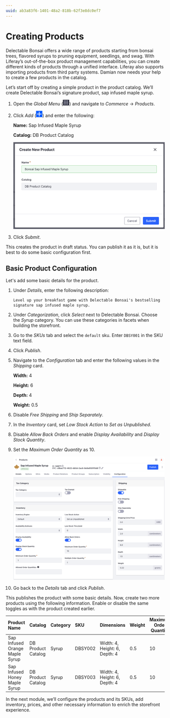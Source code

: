 ```yaml
---
uuid: ab3a83f6-1401-48a2-818b-62f3e8dc0ef7
---
```

# Creating Products

Delectable Bonsai offers a wide range of products starting from bonsai trees, flavored syrups to pruning equipment, seedlings, and swag. With Liferay’s out-of-the-box product management capabilities, you can create different kinds of products through a unified interface. Liferay also supports importing products from third party systems. Damian now needs your help to create a few products in the catalog. 

Let’s start off by creating a simple product in the product catalog. We’ll create Delectable Bonsai’s signature product, sap infused maple syrup. 

1. Open the *Global Menu* (![Global Menu](../../images/icon-applications-menu.png)) and navigate to *Commerce* &rarr; *Products*.

1. Click *Add* (![Add](../../images/icon-add.png)) and enter the following:

   **Name:** Sap Infused Maple Syrup

   **Catalog:** DB Product Catalog

   ![Enter the name and catalog for the product.](./creating-products/images/01.png)

1. Click *Submit*.

This creates the product in draft status. You can publish it as it is, but it is best to do some basic configuration first.

## Basic Product Configuration

Let's add some basic details for the product. 

1. Under *Details*, enter the following description:

   ```
   Level up your breakfast game with Delectable Bonsai's bestselling signature sap infused maple syrup. 
   ```

1. Under *Categorization*, click *Select* next to Delectable Bonsai. Choose the *Syrup* category. You can use these categories in facets when building the storefront. 

1. Go to the *SKUs* tab and select the `default` sku. Enter `DBSY001` in the SKU text field. 

1. Click *Publish*.

1. Navigate to the *Configuration* tab and enter the following values in the *Shipping* card.

   **Width:** 4

   **Height:** 6

   **Depth:** 4

   **Weight:** 0.5

1. Disable *Free Shipping* and *Ship Separately*.

1. In the *Inventory* card, set *Low Stock Action* to *Set as Unpublished*.

1. Disable *Allow Back Orders* and enable *Display Availability* and *Display Stock Quantity*. 

1. Set the *Maximum Order Quantity* as 10.

   ![Configure the basic details of the product.](./creating-products/images/02.png)

1. Go back to the *Details* tab and click *Publish*.

This publishes the product with some basic details. Now, create two more products using the following information. Enable or disable the same toggles as with the product created earlier. 

| Product Name                   | Catalog            | Category | SKU     | Dimensions                    | Weight | Maximum Order Quantity | Low Stock Action   |
| :----------------------------- | :----------------- | :------- | :------ | :---------------------------- | :----- | ---------------------- | ------------------ |
| Sap Infused Orange Maple Syrup | DB Product Catalog | Syrup    | DBSY002 | Width: 4, Height: 6, Depth: 4 | 0.5    | 10                     | Set as Unpublished |
| Sap Infused Honey Maple Syrup  | DB Product Catalog | Syrup    | DBSY003 | Width: 4, Height: 6, Depth: 4 | 0.5    | 10                     | Set as Unpublished |

In the next module, we’ll configure the products and its SKUs, add inventory, prices, and other necessary information to enrich the storefront experience.
